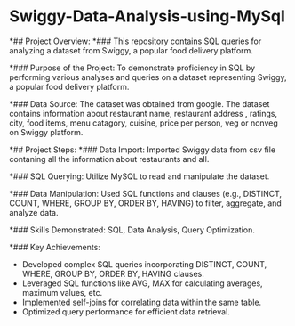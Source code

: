 # Swiggy-Data-Analysis-using-MySql

*## Project Overview:
*### This repository contains SQL queries for analyzing a dataset from Swiggy, a popular food delivery platform.

*### Purpose of the Project: To demonstrate proficiency in SQL by performing various analyses and queries on a dataset representing Swiggy, a popular food delivery platform.

*### Data Source: The dataset was obtained from google. The dataset contains information about restaurant name, restaurant address , ratings, city, food items,
 menu catagory, cuisine, price per person, veg or nonveg on Swiggy platform.

*## Project Steps:
*### Data Import: Imported Swiggy data from csv file contaning all the information about restaurants and all.

*### SQL Querying:
Utilize MySQL to read and manipulate the dataset.

*### Data Manipulation: Used SQL functions and clauses (e.g., DISTINCT, COUNT, WHERE, GROUP BY, ORDER BY, HAVING)
 to filter, aggregate, and analyze data.

*### Skills Demonstrated: SQL, Data Analysis, Query Optimization.

*### Key Achievements:
* Developed complex SQL queries incorporating DISTINCT, COUNT, WHERE, GROUP BY, ORDER BY, HAVING clauses.
* Leveraged SQL functions like AVG, MAX for calculating averages, maximum values, etc.
* Implemented self-joins for correlating data within the same table.
* Optimized query performance for efficient data retrieval.



